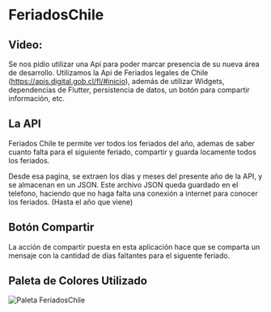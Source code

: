 # FeriadosChile

## Video:

Se nos pidio utilizar una Api para poder marcar presencia de su nueva área de 
desarrollo. Utilizamos la Api de Feriados legales de Chile (https://apis.digital.gob.cl/fl/#inicio), 
además de utilizar Widgets, dependencias de Flutter, persistencia de datos, un botón para compartir información, etc.

## La API
Feriados Chile te permite ver todos los feriados del año, ademas de saber cuanto falta para el siguiente feriado, compartir y guarda locamente todos los feriados.

Desde esa pagina, se extraen los días y meses del presente año de la API, y se almacenan en un JSON. Este archivo JSON queda guardado en el telefono,
haciendo que no haga falta una conexión a internet para conocer los feriados. (Hasta el año que viene)

## Botón Compartir
La acción de compartir puesta en esta aplicación hace que se comparta un mensaje con la cantidad de días faltantes para el siguente feriado.

## Paleta de Colores Utilizado

![Paleta FeriadosChile](https://github.com/user-attachments/assets/662380ab-5a5b-4d7e-9100-0b04a8d79834)
